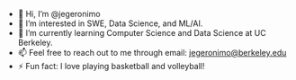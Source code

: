 - 👋 Hi, I’m @jegeronimo
- 👀 I’m interested in SWE, Data Science, and ML/AI.
- 🌱 I’m currently learning Computer Science and Data Science at UC Berkeley.
- 📫 Feel free to reach out to me through email: jegeronimo@berkeley.edu
- ⚡ Fun fact: I love playing basketball and volleyball!

<!---
jegeronimo/jegeronimo is a ✨ special ✨ repository because its `README.md` (this file) appears on your GitHub profile.
You can click the Preview link to take a look at your changes.
--->
